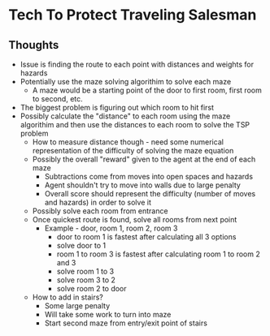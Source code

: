 # Tech To Protect Traveling Salesman

## Thoughts
  - Issue is finding the route to each point with distances and weights for hazards
  - Potentially use the maze solving algorithim to solve each maze 
    - A maze would be a starting point of the door to first room, first room to second, etc.
  - The biggest problem is figuring out which room to hit first
  - Possibly calculate the "distance" to each room using the maze algorithim and then use the distances to each room to solve the TSP problem
    - How to measure distance though - need some numerical representation of the difficulty of solving the maze equation
    - Possibly the overall "reward" given to the agent at the end of each maze
      - Subtractions come from moves into open spaces and hazards
      - Agent shouldn't try to move into walls due to large penalty
      - Overall score should represent the difficulty (number of moves and hazards) in order to solve it
    - Possibly solve each room from entrance
    - Once quickest route is found, solve all rooms from next point
      - Example - door, room 1, room 2, room 3
        - door to room 1 is fastest after calculating all 3 options
        - solve door to 1
        - room 1 to room 3 is fastest after calculating room 1 to room 2 and 3
        - solve room 1 to 3
        - solve room 3 to 2
        - solve room 2 to door
    - How to add in stairs?
      - Some large penalty
      - Will take some work to turn into maze
      - Start second maze from entry/exit point of stairs
      
